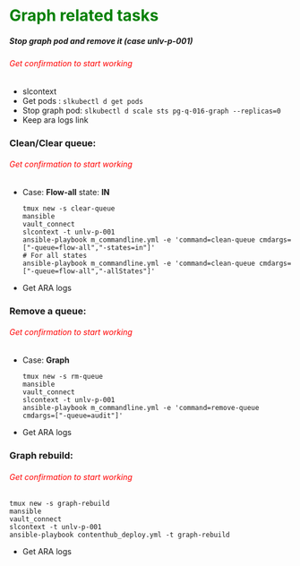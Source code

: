 <h1 style="color:green">Graph related tasks</h1>

##### Stop graph pod and remove it (case unlv-p-001)
<h6 style="color:red">Get confirmation to start working</h6>

- slcontext
- Get pods : ```slkubectl d get pods```
- Stop graph pod: ``` slkubectl d scale sts pg-q-016-graph --replicas=0 ```
- Keep ara logs link


### Clean/Clear queue:
<h6 style="color:red">Get confirmation to start working</h6>

- Case: **Flow-all** state: **IN**
    ```
    tmux new -s clear-queue
    mansible
    vault_connect
    slcontext -t unlv-p-001
    ansible-playbook m_commandline.yml -e 'command=clean-queue cmdargs=["-queue=flow-all","-states=in"]'
    # For all states 
    ansible-playbook m_commandline.yml -e 'command=clean-queue cmdargs=["-queue=flow-all","-allStates"]'
    ```
- Get ARA logs


### Remove a queue:
<h6 style="color:red">Get confirmation to start working</h6>

- Case: **Graph**
    ```
    tmux new -s rm-queue
    mansible
    vault_connect
    slcontext -t unlv-p-001
    ansible-playbook m_commandline.yml -e 'command=remove-queue cmdargs=["-queue=audit"]'
    ```
- Get ARA logs


### Graph rebuild:
<h6 style="color:red">Get confirmation to start working</h6>

```
tmux new -s graph-rebuild
mansible
vault_connect
slcontext -t unlv-p-001
ansible-playbook contenthub_deploy.yml -t graph-rebuild
```
- Get ARA logs